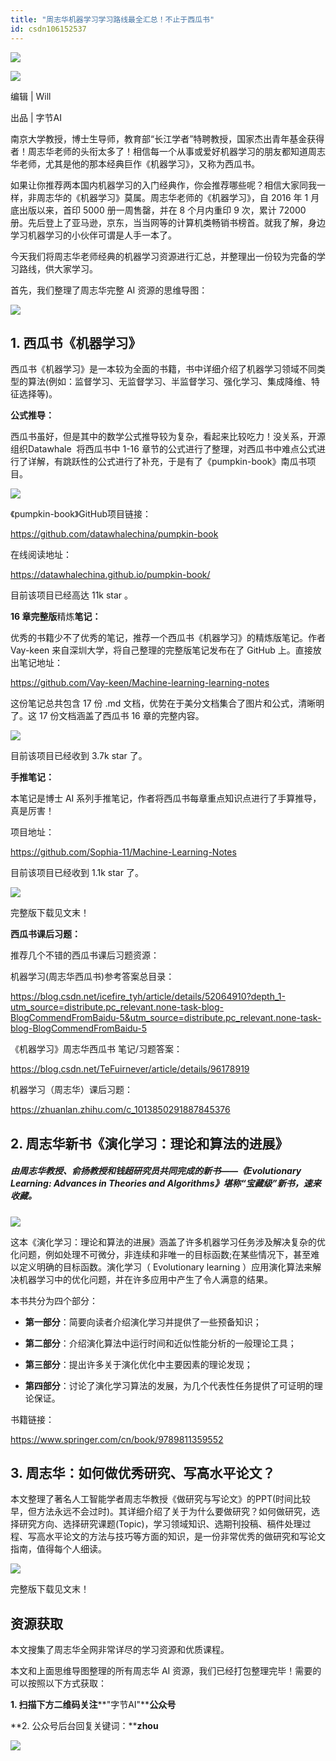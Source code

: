 ```yaml
---
title: "周志华机器学习学习路线最全汇总！不止于西瓜书"
id: csdn106152537
---
```


![](../img/17f0f79d609bcc1e592475324ac52499.png)

![](../img/9064fac9002b51daeafb18984cd85453.png)

编辑 | Will

出品 | 字节AI

南京大学教授，博士生导师，教育部“长江学者”特聘教授，国家杰出青年基金获得者！周志华老师的头衔太多了！相信每一个从事或爱好机器学习的朋友都知道周志华老师，尤其是他的那本经典巨作《机器学习》，又称为西瓜书。

如果让你推荐两本国内机器学习的入门经典作，你会推荐哪些呢？相信大家同我一样，非周志华的《机器学习》莫属。周志华老师的《机器学习》，自 2016 年 1 月底出版以来，首印 5000 册一周售罄，并在 8 个月内重印 9 次，累计 72000 册。先后登上了亚马逊，京东，当当网等的计算机类畅销书榜首。就我了解，身边学习机器学习的小伙伴可谓是人手一本了。

今天我们将周志华老师经典的机器学习资源进行汇总，并整理出一份较为完备的学习路线，供大家学习。

首先，我们整理了周志华完整 AI 资源的思维导图：

![](../img/86b407bc5106a5975f48933878d3f219.png)

## **1\. 西瓜书《机器学习》**

西瓜书《机器学习》是一本较为全面的书籍，书中详细介绍了机器学习领域不同类型的算法(例如：监督学习、无监督学习、半监督学习、强化学习、集成降维、特征选择等)。

**公式推导：**

西瓜书虽好，但是其中的数学公式推导较为复杂，看起来比较吃力！没关系，开源组织Datawhale  将西瓜书中 1-16 章节的公式进行了整理，对西瓜书中难点公式进行了详解，有跳跃性的公式进行了补充，于是有了《pumpkin-book》南瓜书项目。

![](../img/ac803b028959c7c7cba029a478548e59.png)

《pumpkin-book》GitHub项目链接：

https://github.com/datawhalechina/pumpkin-book

在线阅读地址：

https://datawhalechina.github.io/pumpkin-book/

目前该项目已经高达 11k star 。

**16 章完整版**精炼**笔记：**

优秀的书籍少不了优秀的笔记，推荐一个西瓜书《机器学习》的精炼版笔记。作者 Vay-keen 来自深圳大学，将自己整理的完整版笔记发布在了 GitHub 上。直接放出笔记地址：

https://github.com/Vay-keen/Machine-learning-learning-notes

这份笔记总共包含 17 份 .md 文档，优势在于美分文档集合了图片和公式，清晰明了。这 17 份文档涵盖了西瓜书 16 章的完整内容。

![](../img/29a6b52cceed67419eeed9a22355f84c.png)

目前该项目已经收到 3.7k star 了。

**手推笔记：**

本笔记是博士 AI 系列手推笔记，作者将西瓜书每章重点知识点进行了手算推导，真是厉害！

项目地址：

https://github.com/Sophia-11/Machine-Learning-Notes

目前该项目已经收到 1.1k star 了。

![](../img/e7792e2e377058d2682bdc27592f0392.png)

完整版下载见文末！

**西瓜书课后习题：**

推荐几个不错的西瓜书课后习题资源：

机器学习(周志华西瓜书)参考答案总目录：

https://blog.csdn.net/icefire_tyh/article/details/52064910?depth_1-utm_source=distribute.pc_relevant.none-task-blog-BlogCommendFromBaidu-5&utm_source=distribute.pc_relevant.none-task-blog-BlogCommendFromBaidu-5

《机器学习》周志华西瓜书 笔记/习题答案：

https://blog.csdn.net/TeFuirnever/article/details/96178919

机器学习（周志华）课后习题：

https://zhuanlan.zhihu.com/c_1013850291887845376

## **2\. 周志华新书《演化学习：理论和算法的进展》**

##### 由周志华教授、俞扬教授和钱超研究员共同完成的新书——《Evolutionary Learning: Advances in Theories and Algorithms》堪称“宝藏级”新书，速来收藏。

![](../img/647c7441464d2a2babb708277a6a647b.png)

这本《演化学习：理论和算法的进展》涵盖了许多机器学习任务涉及解决复杂的优化问题，例如处理不可微分，非连续和非唯一的目标函数;在某些情况下，甚至难以定义明确的目标函数。演化学习（ Evolutionary learning ）应用演化算法来解决机器学习中的优化问题，并在许多应用中产生了令人满意的结果。

本书共分为四个部分：

*   **第一部分**：简要向读者介绍演化学习并提供了一些预备知识；

*   **第二部分**：介绍演化算法中运行时间和近似性能分析的一般理论工具；

*   **第三部分**：提出许多关于演化优化中主要因素的理论发现；

*   **第四部分**：讨论了演化学习算法的发展，为几个代表性任务提供了可证明的理论保证。

书籍链接：

https://www.springer.com/cn/book/9789811359552

## **3\. 周志华：如何做优秀研究、写高水平论文？**

本文整理了著名人工智能学者周志华教授《做研究与写论文》的PPT(时间比较早，但方法永远不会过时)。其详细介绍了关于为什么要做研究？如何做研究，选择研究方向、选择研究课题(Topic)，学习领域知识、选期刊投稿、稿件处理过程、写高水平论文的方法与技巧等方面的知识，是一份非常优秀的做研究和写论文指南，值得每个人细读。

![](../img/b8f507caeb1c8328f74753286841a426.png)

完整版下载见文末！

## 资源获取

本文搜集了周志华全网非常详尽的学习资源和优质课程。

本文和上面思维导图整理的所有周志华 AI 资源，我们已经打包整理完毕！需要的可以按照以下方式获取：

**1\. 扫描下方二维码关注****"字节AI"****公众号**

**2\. 公众号后台回复关键词：****zhou**

![](../img/df4b21a5ee8f42b9ef3a4bf953f57d84.png)